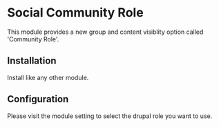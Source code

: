 # Social Community Role

This module provides a new group and content visiblity option called 'Community Role'. 

## Installation

Install like any other module. 

## Configuration

Please visit the module setting to select the drupal role you want to use.
